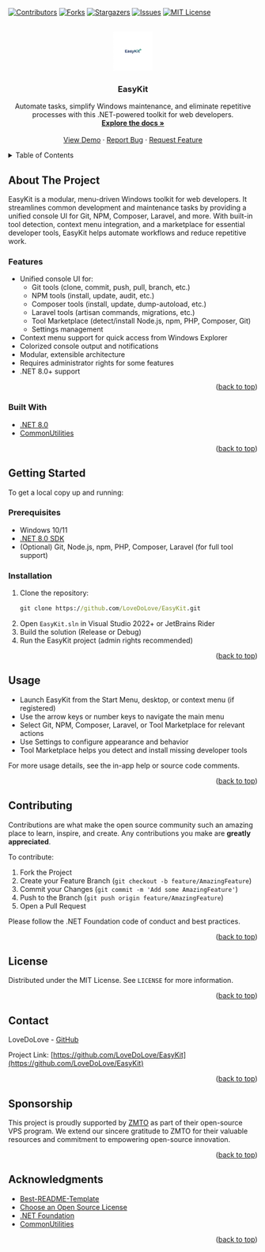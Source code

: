 <!-- Improved compatibility of back to top link: See: https://github.com/othneildrew/Best-README-Template/pull/73 -->

<a id="readme-top"></a>

<!-- PROJECT SHIELDS -->

[![Contributors][contributors-shield]][contributors-url]
[![Forks][forks-shield]][forks-url]
[![Stargazers][stars-shield]][stars-url]
[![Issues][issues-shield]][issues-url]
[![MIT License][license-shield]][license-url]

<!-- PROJECT LOGO -->
<br />
<div align="center">
  <img src="images/icon.jpg" alt="EasyKit Logo" width="80" height="80">
  <h3 align="center">EasyKit</h3>
  <p align="center">
    Automate tasks, simplify Windows maintenance, and eliminate repetitive processes with this .NET-powered toolkit for web developers.
    <br />
    <a href="https://github.com/LoveDoLove/EasyKit"><strong>Explore the docs »</strong></a>
    <br />
    <br />
    <a href="https://github.com/LoveDoLove/EasyKit">View Demo</a>
    &middot;
    <a href="https://github.com/LoveDoLove/EasyKit/issues/new?labels=bug&template=bug-report---.md">Report Bug</a>
    &middot;
    <a href="https://github.com/LoveDoLove/EasyKit/issues/new?labels=enhancement&template=feature-request---.md">Request Feature</a>
  </p>
</div>

<details>
  <summary>Table of Contents</summary>
  <ol>
    <li><a href="#about-the-project">About The Project</a>
      <ul>
        <li><a href="#features">Features</a></li>
        <li><a href="#built-with">Built With</a></li>
      </ul>
    </li>
    <li><a href="#getting-started">Getting Started</a>
      <ul>
        <li><a href="#prerequisites">Prerequisites</a></li>
        <li><a href="#installation">Installation</a></li>
      </ul>
    </li>
    <li><a href="#usage">Usage</a></li>
    <li><a href="#roadmap">Roadmap</a></li>
    <li><a href="#contributing">Contributing</a></li>
    <li><a href="#license">License</a></li>
    <li><a href="#contact">Contact</a></li>
    <li><a href="#acknowledgments">Acknowledgments</a></li>
  </ol>
</details>

<!-- ABOUT THE PROJECT -->

## About The Project

EasyKit is a modular, menu-driven Windows toolkit for web developers. It streamlines common development and maintenance tasks by providing a unified console UI for Git, NPM, Composer, Laravel, and more. With built-in tool detection, context menu integration, and a marketplace for essential developer tools, EasyKit helps automate workflows and reduce repetitive work.

### Features

- Unified console UI for:
  - Git tools (clone, commit, push, pull, branch, etc.)
  - NPM tools (install, update, audit, etc.)
  - Composer tools (install, update, dump-autoload, etc.)
  - Laravel tools (artisan commands, migrations, etc.)
  - Tool Marketplace (detect/install Node.js, npm, PHP, Composer, Git)
  - Settings management
- Context menu support for quick access from Windows Explorer
- Colorized console output and notifications
- Modular, extensible architecture
- Requires administrator rights for some features
- .NET 8.0+ support

<p align="right">(<a href="#readme-top">back to top</a>)</p>

### Built With

- [.NET 8.0](https://dotnet.microsoft.com/en-us/download/dotnet/8.0)
- [CommonUtilities](https://github.com/LoveDoLove/CS_CommonUtilities)

<p align="right">(<a href="#readme-top">back to top</a>)</p>

<!-- GETTING STARTED -->

## Getting Started

To get a local copy up and running:

### Prerequisites

- Windows 10/11
- [.NET 8.0 SDK](https://dotnet.microsoft.com/en-us/download/dotnet/8.0)
- (Optional) Git, Node.js, npm, PHP, Composer, Laravel (for full tool support)

### Installation

1. Clone the repository:
   ```cmd
   git clone https://github.com/LoveDoLove/EasyKit.git
   ```
2. Open `EasyKit.sln` in Visual Studio 2022+ or JetBrains Rider
3. Build the solution (Release or Debug)
4. Run the EasyKit project (admin rights recommended)

<p align="right">(<a href="#readme-top">back to top</a>)</p>

<!-- USAGE EXAMPLES -->

## Usage

- Launch EasyKit from the Start Menu, desktop, or context menu (if registered)
- Use the arrow keys or number keys to navigate the main menu
- Select Git, NPM, Composer, Laravel, or Tool Marketplace for relevant actions
- Use Settings to configure appearance and behavior
- Tool Marketplace helps you detect and install missing developer tools

For more usage details, see the in-app help or source code comments.

<p align="right">(<a href="#readme-top">back to top</a>)</p>

<!-- CONTRIBUTING -->

## Contributing

Contributions are what make the open source community such an amazing place to learn, inspire, and create. Any contributions you make are **greatly appreciated**.

To contribute:

1. Fork the Project
2. Create your Feature Branch (`git checkout -b feature/AmazingFeature`)
3. Commit your Changes (`git commit -m 'Add some AmazingFeature'`)
4. Push to the Branch (`git push origin feature/AmazingFeature`)
5. Open a Pull Request

Please follow the .NET Foundation code of conduct and best practices.

<p align="right">(<a href="#readme-top">back to top</a>)</p>

<!-- LICENSE -->

## License

Distributed under the MIT License. See `LICENSE` for more information.

<p align="right">(<a href="#readme-top">back to top</a>)</p>

<!-- CONTACT -->

## Contact

LoveDoLove - [GitHub](https://github.com/LoveDoLove)

Project Link: [https://github.com/LoveDoLove/EasyKit](https://github.com/LoveDoLove/EasyKit)

<p align="right">(<a href="#readme-top">back to top</a>)</p>

## Sponsorship

This project is proudly supported by [ZMTO](https://www.zmto.com) as part of their open-source VPS program. We extend our sincere gratitude to ZMTO for their valuable resources and commitment to empowering open-source innovation.

<p align="right">(<a href="#readme-top">back to top</a>)</p>

<!-- ACKNOWLEDGMENTS -->

## Acknowledgments

- [Best-README-Template](https://github.com/othneildrew/Best-README-Template)
- [Choose an Open Source License](https://choosealicense.com)
- [.NET Foundation](https://dotnetfoundation.org/)
- [CommonUtilities](https://github.com/LoveDoLove/CS_CommonUtilities)

<p align="right">(<a href="#readme-top">back to top</a>)</p>

<!-- MARKDOWN LINKS & IMAGES -->

[contributors-shield]: https://img.shields.io/github/contributors/LoveDoLove/EasyKit.svg?style=for-the-badge
[contributors-url]: https://github.com/LoveDoLove/EasyKit/graphs/contributors
[forks-shield]: https://img.shields.io/github/forks/LoveDoLove/EasyKit.svg?style=for-the-badge
[forks-url]: https://github.com/LoveDoLove/EasyKit/network/members
[stars-shield]: https://img.shields.io/github/stars/LoveDoLove/EasyKit.svg?style=for-the-badge
[stars-url]: https://github.com/LoveDoLove/EasyKit/stargazers
[issues-shield]: https://img.shields.io/github/issues/LoveDoLove/EasyKit.svg?style=for-the-badge
[issues-url]: https://github.com/LoveDoLove/EasyKit/issues
[license-shield]: https://img.shields.io/github/license/LoveDoLove/EasyKit.svg?style=for-the-badge
[license-url]: https://github.com/LoveDoLove/EasyKit/blob/main/LICENSE
